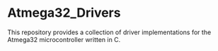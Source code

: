 # Atmega32_Drivers
This repository provides a collection of driver implementations for the Atmega32 microcontroller written in C.
